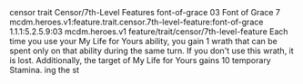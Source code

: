 <ability>
  <metadata>
    <class>censor</class>
    <feature_type>trait</feature_type>
    <file_dpath>Censor/7th-Level Features</file_dpath>
    <item_id>font-of-grace</item_id>
    <item_index>03</item_index>
    <item_name>Font of Grace</item_name>
    <level>7</level>
    <scc>mcdm.heroes.v1:feature.trait.censor.7th-level-feature:font-of-grace</scc>
    <scdc>1.1.1:5.2.5.9:03</scdc>
    <source>mcdm.heroes.v1</source>
    <type>feature/trait/censor/7th-level-feature</type>
  </metadata>
  <effects>
    <effect type="mundane">Each time you use your My Life for Yours ability, you gain 1 wrath that can be spent only on that ability during the same turn. If you don&apos;t use this wrath, it is lost. Additionally, the target of My Life for Yours gains 10 temporary Stamina.
ing the st</effect>
  </effects>
</ability>
